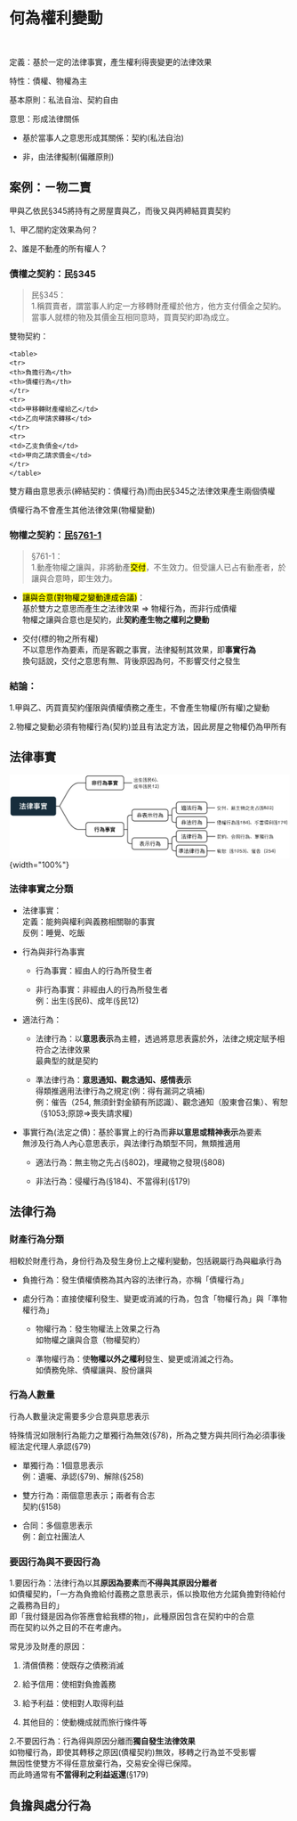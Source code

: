 <link href="https://fonts.googleapis.com/icon?family=Material+Icons" rel="stylesheet">



# 何為權利變動

<br>

定義：基於一定的法律事實，產生權利得喪變更的法律效果

特性：債權、物權為主

基本原則：私法自治、契約自由

意思：形成法律關係

- 基於當事人之意思形成其關係：契約(私法自治)
  
- 非，由法律擬制(偏離原則)


## 案例：ㄧ物二賣

甲與乙依民§345將持有之房屋賣與乙，而後又與丙締結買賣契約

1、甲乙間約定效果為何？

2、誰是不動產的所有權人？


### 債權之契約：民§345

> 民§345：<br>
1.稱買賣者，謂當事人約定一方移轉財產權於他方，他方支付價金之契約。
<br>當事人就標的物及其價金互相同意時，買賣契約即為成立。

雙物契約：


```{=html}
<table>
<tr>
<th>負擔行為</th>
<th>債權行為</th>
</tr>
<tr>
<td>甲移轉財產權給乙</td>
<td>乙向甲請求轉移</td>
</tr>
<tr>
<td>乙支負債金</td>
<td>甲向乙請求價金</td>
</tr>
</table>
```



雙方藉由意思表示(締結契約：債權行為)而由民§345之法律效果產生兩個債權

債權行為不會產生其他法律效果(物權變動)

### 物權之契約：[民§761-1](https://law.moj.gov.tw/LawClass/LawSingle.aspx?pcode=B0000001&flno=761)

> §761-1：<br>
1.動產物權之讓與，非將動產<mark>交付</mark>，不生效力。但受讓人已占有動產者，於讓與合意時，即生效力。


- <mark>讓與合意(對物權之變動達成合議)</mark>：<br>
基於雙方之意思而產生之法律效果 => 物權行為，而非行成債權<br>
物權之讓與合意也是契約，此**契約產生物之權利之變動**

- 交付(標的物之所有權)<br>
不以意思作為要素，而是客觀之事實，法律擬制其效果，即**事實行為**<br>
換句話說，交付之意思有無、背後原因為何，不影響交付之發生

### 結論：

1.甲與乙、丙買賣契約僅限與債權債務之產生，不會產生物權(所有權)之變動

2.物權之變動必須有物權行為(契約)並且有法定方法，因此房屋之物權仍為甲所有

## 法律事實

![](www/權利變動1.png){width="100%"}

### 法律事實之分類

- 法律事實：<br>
定義：能夠與權利與義務相關聯的事實<br>
反例：睡覺、吃飯

- 行為與非行為事實

  + 行為事實：經由人的行為所發生者
  
  + 非行為事實：非經由人的行為所發生者<br>
  例：出生(§民6)、成年(§民12)

- 適法行為：
   
  + 法律行為：以**意思表示**為主體，透過將意思表露於外，法律之規定賦予相符合之法律效果<br>
  最典型的就是契約

  + 準法律行為：**意思通知、觀念通知、感情表示**<br>
  得類推適用法律行為之規定(例：得有漏洞之填補)<br>
  例：催告（254, 無須針對金額有所認識）、觀念通知（股東會召集）、宥恕（§1053;原諒=>喪失請求權)

- 事實行為(法定之債)：基於事實上的行為而**非以意思或精神表示**為要素<br>
  無涉及行為人內心意思表示，與法律行為類型不同，無類推適用<br>
  
  + 適法行為：無主物之先占(§802)，埋藏物之發現(§808)
  
  + 非法行為：侵權行為(§184)、不當得利(§179)

## 法律行為

### 財產行為分類

相較於財產行為，身份行為及發生身份上之權利變動，包括親屬行為與繼承行為

- 負擔行為：發生債權債務為其內容的法律行為，亦稱「債權行為」 

- 處分行為：直接使權利發生、變更或消滅的行為，包含「物權行為」與「準物權行為」 
  
    + 物權行為：發生物權法上效果之行為<br>
    如物權之讓與合意（物權契約）
    
    + 準物權行為：使**物權以外之權利**發生、變更或消滅之行為。<br>
    如債務免除、債權讓與、股份讓與
    
### 行為人數量

行為人數量決定需要多少合意與意思表示

特殊情況如限制行為能力之單獨行為無效(§78)，所為之雙方與共同行為必須事後經法定代理人承認(§79)
    
- 單獨行為：1個意思表示<br>
  例：遺囑、承認(§79)、解除(§258)<br>
  
- 雙方行為：兩個意思表示；兩者有合志<br>
  契約(§158)

- 合同：多個意思表示<br>
  例：創立社團法人
  
### 要因行為與不要因行為

1.要因行為：法律行為以其**原因為要素**而**不得與其原因分離者**<br>
如債權契約，「一方為負擔給付義務之意思表示，係以換取他方允諾負擔對待給付之義務為目的」<br>
即「我付錢是因為你答應會給我標的物」，此種原因包含在契約中的合意<br>
而在契約以外之目的不在考慮內。<br>

常見涉及財產的原因：<br>

1. 清償債務：使既存之債務消滅

2. 給予信用：使相對負擔義務

3. 給予利益：使相對人取得利益

4. 其他目的：使動機成就而旅行條件等


2.不要因行為：行為得與原因分離而**獨自發生法律效果**<br>
如物權行為，即使其轉移之原因(債權契約)無效，移轉之行為並不受影響<br>
無因性使雙方不得任意放棄行為，交易安全得已保障。<br>
而此時通常有**不當得利之利益返還**(§179)



## 負擔與處分行為


    
    
